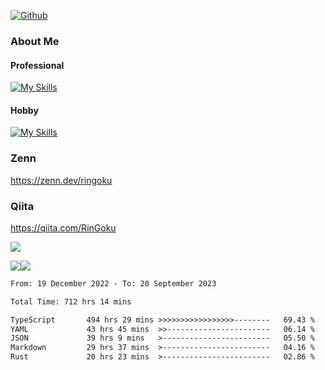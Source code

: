 [![Github](https://img.shields.io/github/followers/skyt-a?label=Follow&style=social)](https://github.com/skyt-a)

### About Me
#### Professional
[![My Skills](https://skillicons.dev/icons?i=react,ts,js,nodejs,java,graphql,firebase,githubactions&theme=light)](https://skillicons.dev)
#### Hobby
[![My Skills](https://skillicons.dev/icons?i=unity,rust,py&theme=light)](https://skillicons.dev)

### Zenn
https://zenn.dev/ringoku
### Qiita
https://qiita.com/RinGoku


![](https://github-profile-summary-cards.vercel.app/api/cards/profile-details?username=skyt-a&theme=default)

![](https://github-profile-summary-cards.vercel.app/api/cards/repos-per-language?username=skyt-a&theme=default)![](https://github-profile-summary-cards.vercel.app/api/cards/stats?username=RinGoku&theme=default)

<!--START_SECTION:waka-->

```txt
From: 19 December 2022 - To: 20 September 2023

Total Time: 712 hrs 14 mins

TypeScript       494 hrs 29 mins >>>>>>>>>>>>>>>>>--------   69.43 %
YAML             43 hrs 45 mins  >>-----------------------   06.14 %
JSON             39 hrs 9 mins   >------------------------   05.50 %
Markdown         29 hrs 37 mins  >------------------------   04.16 %
Rust             20 hrs 23 mins  >------------------------   02.86 %
```

<!--END_SECTION:waka-->
